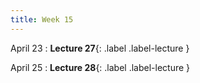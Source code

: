 ```yaml
---
title: Week 15
---
```


April 23
: **Lecture 27**{: .label .label-lecture }


April 25
: **Lecture 28**{: .label .label-lecture }

